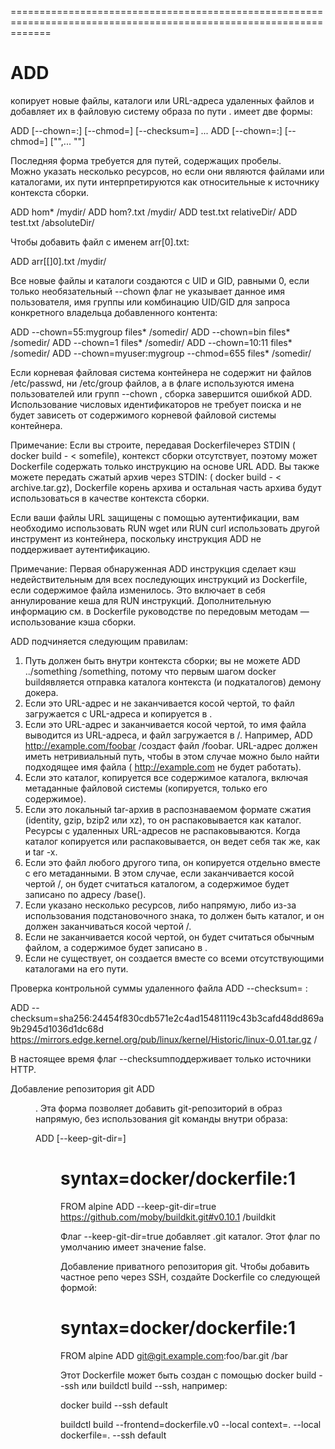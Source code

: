 ===================================================================================================================
# ADD 
копирует новые файлы, каталоги или URL-адреса удаленных файлов <src> и добавляет их в файловую систему образа по пути <dest>.
имеет две формы:

  ADD [--chown=<user>:<group>] [--chmod=<perms>] [--checksum=<checksum>] <src>... <dest>
  ADD [--chown=<user>:<group>] [--chmod=<perms>] ["<src>",... "<dest>"]
  
  Последняя форма требуется для путей, содержащих пробелы.  
  Можно указать несколько <src> ресурсов, но если они являются файлами или каталогами, их пути интерпретируются как относительные к источнику контекста сборки.
  
ADD hom* /mydir/
ADD hom?.txt /mydir/
ADD test.txt relativeDir/
ADD test.txt /absoluteDir/

  Чтобы добавить файл с именем arr[0].txt:

ADD arr[[]0].txt /mydir/

  Все новые файлы и каталоги создаются с UID и GID, равными 0, если только необязательный --chown флаг не указывает данное имя пользователя, имя группы или комбинацию UID/GID для запроса конкретного владельца добавленного контента:

ADD --chown=55:mygroup files* /somedir/
ADD --chown=bin files* /somedir/
ADD --chown=1 files* /somedir/
ADD --chown=10:11 files* /somedir/
ADD --chown=myuser:mygroup --chmod=655 files* /somedir/

  Если корневая файловая система контейнера не содержит ни файлов /etc/passwd, ни /etc/group файлов, а в флаге используются имена пользователей или групп --chown , сборка завершится ошибкой ADD. Использование числовых идентификаторов не требует поиска и не будет зависеть от содержимого корневой файловой системы контейнера.

  Примечание:
  Если вы строите, передавая Dockerfileчерез STDIN ( docker build - < somefile), контекст сборки отсутствует, поэтому может Dockerfile содержать только инструкцию на основе URL ADD. Вы также можете передать сжатый архив через STDIN: ( docker build - < archive.tar.gz), Dockerfile корень архива и остальная часть архива будут использоваться в качестве контекста сборки.

  Если ваши файлы URL защищены с помощью аутентификации, вам необходимо использовать RUN wget или RUN curl использовать другой инструмент из контейнера, поскольку инструкция ADD не поддерживает аутентификацию.

  Примечание:
  Первая обнаруженная ADD инструкция сделает кэш недействительным для всех последующих инструкций из Dockerfile, если содержимое файла <src> изменилось. Это включает в себя аннулирование кеша для RUN инструкций. Дополнительную информацию см. в Dockerfile руководстве по передовым методам — использование кэша сборки.

  ADD подчиняется следующим правилам:
 1. Путь <src> должен быть внутри контекста сборки; вы не можете ADD ../something /something, потому что первым шагом docker buildявляется отправка каталога контекста (и подкаталогов) демону докера.
 2. Если <src> это URL-адрес и <dest> не заканчивается косой чертой, то файл загружается с URL-адреса и копируется в <dest>.
 3. Если <src> это URL-адрес и <dest> заканчивается косой чертой, то имя файла выводится из URL-адреса, и файл загружается в <dest>/<filename>. Например, ADD http://example.com/foobar /создаст файл /foobar. URL-адрес должен иметь нетривиальный путь, чтобы в этом случае можно было найти подходящее имя файла ( http://example.com не будет работать).
 4. Если <src> это каталог, копируется все содержимое каталога, включая метаданные файловой системы (копируется, только его содержимое).
 5. Если <src> это локальный tar-архив в распознаваемом формате сжатия (identity, gzip, bzip2 или xz), то он распаковывается как каталог. Ресурсы с удаленных URL-адресов не распаковываются. Когда каталог копируется или распаковывается, он ведет себя так же, как и tar -x.
 6. Если <src> это файл любого другого типа, он копируется отдельно вместе с его метаданными. В этом случае, если <dest> заканчивается косой чертой /, он будет считаться каталогом, а содержимое <src> будет записано по адресу <dest>/base(<src>).
 7. Если указано несколько <src> ресурсов, либо напрямую, либо из-за использования подстановочного знака, то <dest> должен быть каталог, и он должен заканчиваться косой чертой /.
 8. Если <dest> не заканчивается косой чертой, он будет считаться обычным файлом, а содержимое <src> будет записано в <dest>.
 9. Если <dest> не существует, он создается вместе со всеми отсутствующими каталогами на его пути.

  Проверка контрольной суммы удаленного файла ADD --checksum=<checksum> <http src> <dest>:

ADD --checksum=sha256:24454f830cdb571e2c4ad15481119c43b3cafd48dd869a9b2945d1036d1dc68d https://mirrors.edge.kernel.org/pub/linux/kernel/Historic/linux-0.01.tar.gz /

  В настоящее время флаг --checksumподдерживает только источники HTTP.

  Добавление репозитория git ADD <git ref> <dir>. Эта форма позволяет добавить git-репозиторий в образ напрямую, без использования git команды внутри образа:

ADD [--keep-git-dir=<boolean>] <git ref> <dir>

# syntax=docker/dockerfile:1
FROM alpine
ADD --keep-git-dir=true https://github.com/moby/buildkit.git#v0.10.1 /buildkit

  Флаг --keep-git-dir=true добавляет .git каталог. Этот флаг по умолчанию имеет значение false.

  Добавление приватного репозитория git. Чтобы добавить частное репо через SSH, создайте Dockerfile со следующей формой:

# syntax=docker/dockerfile:1
FROM alpine
ADD git@git.example.com:foo/bar.git /bar

  Этот Dockerfile может быть создан с помощью docker build --ssh или buildctl build --ssh, например:

docker build --ssh default

buildctl build --frontend=dockerfile.v0 --local context=. --local dockerfile=. --ssh default

